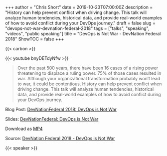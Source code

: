 +++
author = "Chris Short"
date = 2019-10-23T07:00:00Z
description = "History can help prevent conflict when driving change. This talk will analyze human tendencies, historical data, and provide real-world examples of how to avoid conflict during your DevOps journey."
draft = false
slug = "devops-not-war-devnation-federal-2018"
tags = ["talks", "speaking", "videos", "public speaking"]
title = "DevOps is Not War - DevNation Federal 2018"
ShowTOC = false
+++

{{< carbon >}}

{{< youtube bnyDETdyNfw >}}

> Over the past 500 years, there have been 16 cases of a rising power threatening to displace a ruling power. 75% of those cases resulted in war. Although your organizational transformation probably won’t lead to war, it could be contentious. History can help prevent conflict when driving change. This talk will analyze human tendencies, historical data, and provide real-world examples of how to avoid conflict during your DevOps journey.

Blog Post: [DevNationFederal 2018: DevOps is Not War](/devnationfederal-2018-devops-is-not-war/)

Slides: [DevNationFederal: DevOps is Not War](https://speakerdeck.com/chrisshort/devnationfederal-devops-is-not-war)

Download as [MP4](https://shortcdn.com/chrisshort/DevNation_Federal_2018-DevOps_is_Not_War.mp4)

Source: [DevNation Federal 2018 - DevOps is Not War](https://youtu.be/bnyDETdyNfw)

{{< speaker >}}

